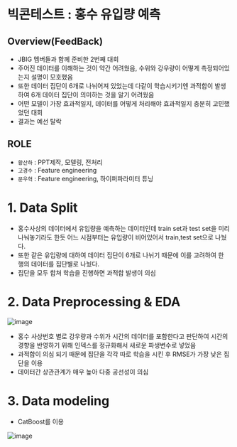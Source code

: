 # 빅콘테스트 : 홍수 유입량 예측
## Overview(FeedBack)
- JBIG 멤버들과 함께 준비한 2번째 대회
- 주어진 데이터를 이해하는 것이 약간 어려웠음, 수위와 강우량이 어떻게 측정되어있는지 설명이 모호했음
- 또한 데이터 집단이 6개로 나뉘어져 있었는데 다같이 학습시키기엔 과적합이 발생하여 6개 데이터 집단이 의미하는 것을 알기 어려웠음 
- 어떤 모델이 가장 효과적일지, 데이터를 어떻게 처리해야 효과적일지 충분히 고민했었던 대회
- 결과는 예선 탈락

## ROLE
- `황산하` : PPT제작, 모델링, 전처리
- `고경수` : Feature engineering
- `문우혁` : Feature engineering, 하이퍼파라미터 튜닝


# 1. Data Split

- 홍수사상의 데이터에서 유입량을 예측하는 데이터인데 train set과 test set을 미리 나눠놓기라도 한듯 어느 시점부터는 유입량이 비어있어서 train,test set으로 나눴다.
- 또한 같은 유입량에 대하여 데이터 집단이 6개로 나뉘기 때문에 이를 고려하여 한 행의 데이터를 집단별로 나눴다.
- 집단을 모두 합쳐 학습을 진행하면 과적합 발생이 의심

# 2. Data Preprocessing & EDA
![image](https://user-images.githubusercontent.com/57973170/153583423-a789fb1b-2987-447d-bd75-e363f623ab9c.png)
- 홍수 사상번호 별로 강우량과 수위가 시간의 데이터를 포함한다고 판단하여 시간의 경향을 반영하기 위해 인덱스를 정규화해서 새로운 파생변수로 넣었음
- 과적합이 의심 되기 때문에 집단을 각각 따로 학습을 시킨 후 RMSE가 가장 낮은 집단을 이용
- 데이터간 상관관계가 매우 높아 다중 공선성이 의심

# 3. Data modeling
- CatBoost를 이용

![image](https://user-images.githubusercontent.com/57973170/153584571-b2907c96-a016-4e44-b120-0c58416f030f.png)
